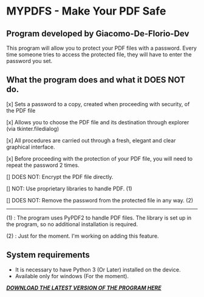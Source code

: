 # MYPDFS - Make Your PDF Safe
## Program developed by Giacomo-De-Florio-Dev
This program will allow you to protect your PDF files with a password.
Every time someone tries to access the protected file, they will have to enter the password you set.

## What the program does and what it DOES NOT do.
[x] Sets a password to a copy, created when proceeding with security, of the PDF file

[x] Allows you to choose the PDF file and its destination through explorer (via tkinter.filedialog)

[x] All procedures are carried out through a fresh, elegant and clear graphical interface.

[x] Before proceeding with the protection of your PDF file, you will need to repeat the password 2 times.

[] DOES NOT: Encrypt the PDF file directly.

[] NOT: Use proprietary libraries to handle PDF. (1)

[] DOES NOT: Remove the password from the protected file in any way. (2)

---
(1) : The program uses PyPDF2 to handle PDF files. The library is set up in the program, so no additional installation is required.

(2) : Just for the moment. I'm working on adding this feature.

## System requirements
- It is necessary to have Python 3 (Or Later) installed on the device.
- Available only for windows (For the moment).

***[DOWNLOAD THE LATEST VERSION OF THE PROGRAM HERE](https://github.com/Giacomo-De-Florio-Dev/Make_Your_PDF_Safe/releases/latest)***
